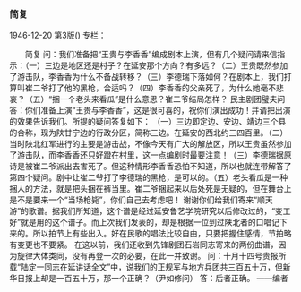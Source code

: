 ### 简复

1946-12-20
第3版()
专栏：

　　简复
    问：我们准备把“王贵与李香香”编成剧本上演，但有几个疑问请来信指示：（一）三边是地区还是村子？在延安那个方向？有多远？（二）王贵既然参加了游击队，李香香为什么不备战转移？（三）李德瑞下落如何？在剧本上，我们打算叫崔二爷打了他的黑枪，合适吗？（四）李香香的父亲死了，为什么她毫不悲哀？（五）“捆一个老头来看瓜”是什么意思？崔二爷结局怎样？
                                            民主剧团璧夫问
    答：你们准备上演“王贵与李香香”，这是很可喜的，祝你们演出成功！并请把出演的效果告诉我们。所提的疑问答复如下：
    （一）三边即定边、安边、靖边三个县的合称，现为陕甘宁边的行政分区，简称三边。在延安的西北约三四百里。（二）当时陕北红军进行的主要是游击战，不像今天有广大的解放区，所以王贵虽然参加了游击队，而李香香还只好蹬在村里，这一点编剧时最要注意！（三）李德瑞据原诗是被崔二爷派出去害死了。但这种情形李香香恐怕不知道，所以也就连带解答了第四个疑问。剧中让崔二爷打了李德瑞的黑枪，是可以的。（五）老头看瓜是一种捆人的方法，就是把头捆在裤当里。崔二爷捆起来以后处死是无疑的，但在舞台上是不是要来一个“当场枪毙”，你们自己去考虑吧！
    谢谢你们给我们寄来“顺天游”的歌谱。据我们所知道，这个谱是经过延安鲁艺学院研究以后修改过的，“变工好”就是用的这个谱子。而上次我们发表的，却是根据一位到过陕北者的口唱记下来的。所以拍节上有些出入。好在民歌的唱法比较自由，只要把握住感情，节拍略有变更也不要紧。
    在这以前，我们还收到先锋剧团石岩同志寄来的两份曲谱，因为旋律大体类同，没有再登一次的必要，在此一并致谢。
    问：十月十四号贵报所载“陆定一同志在延讲话全文”中，说我们的正规军与地方兵团共三百五十万，但新华日报上却是一百五十万，那一个正确？（尹如修问）
    答：后者正确。
                                                      ——编者
